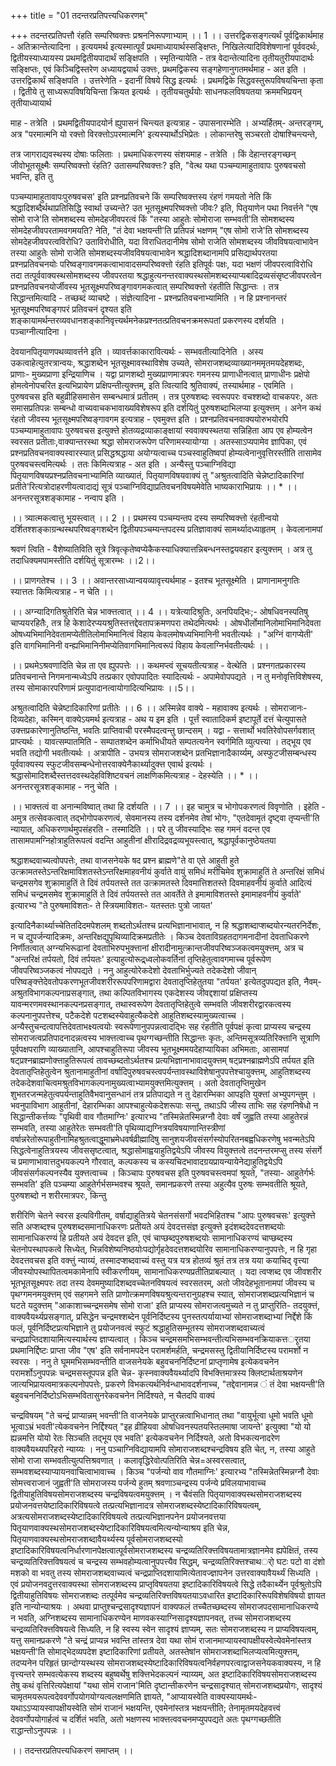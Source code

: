 +++
title = "01 तदन्तरप्रतिपत्त्यधिकरणम्"

+++
तदन्तरप्रतिपत्तौ रंहति सम्परिष्वक्त्तः प्रश्रननिरूपणाभ्याम् ।। 1 ।। उत्तरद्विकसङ्गत्यर्थं पूर्वद्विकार्थमाह - अतिक्रान्तेत्यादिना । इत्ययमर्थ इत्यस्मात्पूर्वं प्रथमाध्यायार्थस्सङ्क्षिप्तः, निखिलेत्यादिविशेषणानां पूर्ववदर्थः, द्वितीयस्याध्यायस्य प्रथमद्वितीयपादार्थं सङ्क्षिपति । स्मृतिन्यायेति - तत्र वेदान्तेत्यादिना तृतीयतुरीयपादार्थः सङ्क्षिप्तः, एवं किञ्चिद्विस्तरेण अध्यायद्वयार्थ उक्त्तः, प्रथमद्विकस्य सङ्गहेणानुगतमर्थमाह - अत इति । उत्तरद्विकार्थं सङ्क्षिपति । उत्तरेणेति - इदानीं विषये सिद्ध इत्यर्थः । प्रथमद्विके सिद्धवस्तुरूपविषयचिन्ता कृता । द्वितीये तु साध्यरूपविषयिचिन्ता क्रियत इत्यर्थः । तृतीयचतुर्थयोः साधनफलविषयतया क्रममभिप्रयन् तृतीयाध्यायार्थ

माह - तत्रेति । प्रथमद्वितीयपादयोर्न ह्युपासनं चिन्त्यत इत्यत्राह - उपासनारम्भेति । अभ्यर्हितम्- अन्तरङ्गम्, अत्र "परमात्मनि यो रक्त्तो विरक्त्तोऽपरमात्मनि' इत्यस्यार्थोऽभिप्रेतः । लोकान्तरेषु सञ्चरतो दोषाश्चिन्त्यन्ते,

तत्र जागराद्यवस्थस्य दोषाः फलिताः । प्रथमाधिकरणस्य संशयमाह - तत्रेति । किं देहान्तरङ्गच्छन् जीवोभूतसूक्ष्मैः सम्परिष्वक्त्तो रंहति? उतासम्परिष्वक्त्तः? इति, "वेत्थ यथा पञ्चम्यामाहुतावापः पुरुषवचसो भवन्ति, इति तु

पञ्चम्यामाहुतावापःपुरुषवचस' इति प्रश्नप्रतिवचने किं सम्परिष्वक्त्तस्य रंहणं गमयतो नेति किं श्रद्धादिशब्दैर्थथाप्रतिसिद्धि स्वार्था उच्यन्ते? उत भूतसूक्ष्मपरिष्वक्त्तो जीवः? इति, पितृयाणेन पथा निवर्त्तने "एष सोमो राजे'ति सोमशब्दस्य सोमदेहजीवपरत्वं किं "तस्या आहुतेः सोमोराजा सम्भवती'ति सोमशब्दस्य सोमदेहजीवपरतामवगमयति? नेति, "तं देवा भक्षयन्ती'ति प्रतिपन्नं भक्षणम् "एष सोमो राजे'ति सोमशब्दस्य सोमदेहजीवपरत्वविरोधि? उताविरोधीति, यदा विराधितदानीमेष सोमो राजेति सोमशब्दस्य जीवविषयत्वाभावेन तस्या आहुतेः सोमो राजेति सोमशब्दस्यजीवविषयत्वाभावेन श्रद्धादिशब्दानामपि प्रसिद्यार्थपरतया प्रश्नप्रतिवचनयोः परिष्वङ्गावगमकत्वाभावादसम्परिष्वक्त्तो रंहति इतिपूर्वः पक्षः, यदा भक्षणं जीवपरत्वाविरोधि तदा तत्पूर्ववाक्यस्थसोमशब्दस्य जीवपरतया श्रद्धाहुत्यनन्तरवाक्यस्थसोमशब्दस्याप्यबादिद्रव्यसंसृष्टजीवपरत्वेन प्रश्नप्रतिवचनयोर्जीवस्य भूतसूक्ष्मपरिष्वङ्गावगमकत्वात् सम्परिष्वक्त्तो रंहतीति सिद्धान्तः । तत्र सिद्धान्तमित्यादि - तच्छब्दं व्याचष्टे । संज्ञेत्यादिना - प्रश्नप्रतिवचनाभ्यामिति । न हि प्रश्नानन्तरं भूतसूक्ष्मपरिष्वङ्गपरं प्रतिवचनं दृश्यत इति शङ्कायामर्थन्तरव्यवधानशङ्कानिवृत्त्यर्थमनेकप्रश्नतत्प्रतिवचनक्रमरूपतां प्रकरणस्य दर्शयति । पञ्चाग्नीत्यादिना ।

देवयानपितृयाणपथव्यावर्त्तने इति । व्यावर्त्तकाकारावित्यर्थः - सम्भवतीत्यादिनेति । अस्य उकत्वाहेत्युतरत्रान्वयः, श्रद्धाशब्देन भूतसूक्ष्मावस्थाविशेष उच्यते, सोमराजशब्दव्याख्यानममृतमयदेहशब्दः, प्राणाः- मुख्यप्राणा इन्द्रियाणिच । यद्वा प्राणशब्दो मुख्यप्राणमात्रपरः गमनस्य प्राणाधीनत्वात् प्राणाधीनः प्रक्षेपो होमत्वेनोपचरित इत्यभिप्रायेण प्रक्षिपन्तीत्युक्त्तम्, इति त्वित्यादि श्रुतिवाक्यं, तस्यार्थमाह - एवमिति । पुरुषवचस इति बहुव्रीहिसमासेन सम्बन्धमात्रं प्रतीतम् । तत्र पुरुषशब्दः स्वरूपपरः वचश्शब्दो वाचकपरः, अतः समासप्रतिपन्नः सम्बन्धो वाच्यवाचकभावाख्यविशेषरूप इति दर्शयितुं पुरुषशब्दाभिलप्या इत्युक्त्तम् । अनेन कथं रंहतो जीवस्य भूतसूक्ष्मपरिष्वङ्गावगम इत्यत्राह - एवमुक्त्त इति । प्रश्नप्रतिवचनवाक्ययोरुभयोरपि पञ्चम्यामाहुतावापः पुरुषवचस इत्युक्त्ते होतव्यद्रव्याकाङ्क्षायां स्ववाक्यस्थतया सन्निहिता आप एव होम्यत्वेन स्वरसत प्रतीताः,वाक्यान्तरस्था श्रद्धा सोमराजरूपेण परिणामस्यायोग्या । अतस्साऽप्यपामेव ज्ञापिका, एवं प्रश्नप्रतिवचनवाक्यस्वारस्यात् प्रसिद्धश्रद्धाया अयोग्यत्वाच्च पञ्चस्वाहुतिष्वपां होम्यत्वेनानुवृत्तिरस्तीति तासामेव पुरुषवचस्त्वमित्यर्थः । ततः किमित्यत्राह - अत इति । अन्यैस्तु पञ्चाग्निविद्या पितृयाणविषयप्रश्नप्रतिवचनाभ्यामिति व्याख्यातं, पितृयाणविषयवाक्यं तु "अश्रुतत्वादिति चेन्नेष्टादिकारिणां प्रतीते'रित्यत्रोदाहरणीयत्वादाद्यं सूत्रं पञ्चाग्निविद्याप्रतिवचनविषयमेवेति भाष्यकाराभिप्रायः ।। * ।।अनन्तरसूत्रशङ्कामाह - नन्वाप इति ।

।। त्र्यात्मकत्वात्तु भूयस्त्वात् ।। 2 ।। प्रथमस्य पञ्चम्यन्तप दस्य सम्परिष्वक्त्तो रंहतीन्वयो दर्शितश्शङ्काग्रन्थस्थपरिष्वङ्गशब्देन द्वितीयपञ्चम्यन्तपदस्य प्रतिज्ञावाक्यं सामर्थ्यादध्याहृतम् । केवलानामपां

श्रवणं त्विति - वैशेष्यातिविति सूत्रे त्रिवृत्कृतेष्वप्येकैकस्याधिक्यात्तन्निबन्धनस्तद्वयवहार इत्युक्त्तम् । अत्र तु तदाधिक्यमपामस्तीति दर्शयितुं सूत्रारम्भः ।।2।।

।। प्राणगतेश्च ।। 3 ।। अवान्तरसाध्यान्वयव्यावृत्त्यर्थमाह - इतश्च भूतसूक्ष्मेति । प्राणानामनुगतिः स्यात्ततः किमित्यत्राह - न चेति ।।

।। अग्न्यादिगतिश्रुतेरिति चेन्न भाक्त्तत्वात् ।। 4 ।। यत्रेत्यादिश्रुतिः, अनपियद्भिः;- ओषधिवनस्पतिषु चाप्ययरहितैः, तत्र हि केशादेरप्ययश्रुतिस्तत्तद्देवतापक्रमणपरा तथेदमित्यर्थः । ओषधीर्लोमानिलोमाभिमानिदेवता ओषध्यभिमानिदेवतामप्येतीतिलोमाभिमानित्वं विहाय केवलमोषध्यभिमानिनी भवतीत्यर्थः । "अग्निं वागप्येती' इति वागभिमानिनी वन्ह्यभिमानिनीमप्येतिवागभिमानित्वरूपं विहाय केवलाग्निर्भवतीत्यर्थः ।।

।। प्रथमेऽश्रवणादिति चेन्न ता एव ह्युपपत्तेः ।। कथमप्त्वं सूचयतीत्यत्राह - वेत्थेति । प्रश्नगतप्रकारस्य प्रतिवचनान्ते निगमनान्मध्येऽपि तत्प्रकार एवोपपादितः स्यादित्यर्थः - अपामेवोपपद्यते । न तु मनोवृत्तिविशेषस्य, तस्य सोमाकारपरिणामं प्रत्युपादानत्वायोगादित्यभिप्रायः ।।5।।

अश्रुतत्वादिति चेन्नेष्टादिकारिणां प्रतीतेः ।। 6 ।। अस्मिन्नेव वाक्ये - महावाक्य इत्यर्थः । सोमराजानः- दिव्यदेहाः, कस्मिन् वाक्येऽयमर्थ इत्यत्राह - अथ य इम इति । पूर्त्तं स्वातादिकर्म इष्टापूर्ते दत्तं चेत्युपासते उक्त्तप्रकारेणानुतिष्ठन्ति, भवतिः प्राप्तिवाची परस्मैपदत्वन्तु छान्दसम् । यद्वा - सत्तार्थो भवतिरेवोपसर्गवशात् प्राप्त्यर्थः । यावत्सम्पातमिति - सम्पातशब्देन कर्माभिधीयते सम्पतत्यनेन स्वर्गमिति व्युत्पत्त्या । तद्भूय एव भवति तद्योगी भवतीत्यर्थः । अत्रापीति - उभयत्र सोमराजशब्देन प्रतभिज्ञानादैकार्य्यम्, अस्फुटजीसम्बन्धस्य पूर्ववाक्यस्य स्फुटजीवसम्बन्धेनोत्तरवाक्येनैकार्थ्यादुक्त्त एवार्थ इत्यर्थः । श्रद्धासोमादिशब्दैस्तत्तदवस्थदेहविशिष्टवचनं लाक्षणिकमित्यत्राह - देहस्येति ।। * ।। अनन्तरसूत्रशङ्कामाह - ननु चेति ।

।। भाक्त्तत्वं वा अनान्मविष्वात् तथा हि दर्शयति ।। 7 ।। इह चामुत्र च भोगोपकरणत्वं विवृणोति । इहेति - अमुत्र तत्सेवकत्वात् तद्भोगोपकरणत्वं, सेवमानस्य तस्य दर्शनमेव तेषां भोगः, "एतदेवामृतं दृष्ट्वा तृप्यन्ती'ति न्यायात्, अधिकरणार्थमुपसंहरति - तस्मादिति ।। परे तु जीवस्याद्भिः सह गमनं वदन्त एव तासामपामग्निहोत्राहुतिरूपत्वं वदन्ति आहुतीनां क्षीरादिद्रवद्रव्यभूयस्त्वात्, श्रद्धापूर्वकानुष्ठेयतया

श्रद्धाशब्दवाच्यत्वोपपत्तेः, तथा वाजसनेयके षद प्रश्न ब्राह्मणे"ते वा एते आहुती हुते उत्क्रामतस्तेऽन्तरिक्षमाविशतस्तेऽन्तरिक्षमाहवनीयं कुर्वाते वायुं समिधं मरीचिमेव शुक्रामाहुतिं ते अन्तरिक्षं समिधं चन्द्रमसगेव शुक्रामाहुतिं ते दिवं तर्पयतस्ते तत उत्क्रामतस्ते दिवमात्तिशतस्ते दिवमाहवनीयं कुर्वाते आदित्यं समिधं चन्द्रमसमेव शुक्रामाहुतिं ते दिवं तर्पयतस्ते तत आवर्तेते ते इमामाविशतस्ते इमामाहवनीयं कुर्वाते' इत्यारभ्य "ते पुरुषमाविशतः- ते स्त्रियमाविशतः- यतस्ततः पुत्रो जायत'

इत्यादिनैकार्थ्याच्चेतितदिदमपेशलम् शब्दतोऽर्थतश्च प्रत्यभिज्ञानाभावात्, न हि श्रद्धाशब्दाप्शब्दयोरन्यतरनिर्देशः, न च द्युपर्जन्यादिक्रमः, अन्तरिक्षद्युपृथिव्यादिक्रमप्रतीतेः । किञ्च देवताविग्रहतदागमनादीनां देवताधिकरणे निर्णीतत्वात् अग्न्यभिरूढानां देवताभिरुपभुक्त्तानां क्षीरादीनामुत्क्रान्तजीवपरिष्वञ्जकत्वमयुक्त्तम्, अत्र च "अन्तरिक्षं तर्पयतो, दिवं तर्पयतः' इत्याहुत्योरूद्र्ध्वलोकवर्तिनां तृप्तिहेतुत्वावगमाच्च पूर्वरूपेण जीवपरिष्वञ्जकत्वं नोपपद्यते । ननु आहुत्योरेकदेशो देवताभिर्भुज्यते तदेकदेशो जीवान् परिष्वङ्क्त्तेदेवतोपकरणभूतजीवशरीररूपपरिणामद्वारा देवतातृप्तिहेतुतया "तर्पयत' इत्येतदुपपद्यत इति, नैवम्- अश्रुतविभागकल्पनाप्रसङ्गात्, तथा कल्पितविभागस्य एकदेशस्य जीवद्दशायां प्रक्षिप्तस्य यावन्मरणमवस्थानकल्पनप्रसङ्गात्, तथास्वरूपेण देवतातृप्तिहेतुत्वे सम्भवति जीवशरीरद्वारकत्वस्य कल्पनानुपपत्तेश्च, पटैकदेशे पटशब्दस्येवाहुत्यैकदेशे आहुतिशब्दस्यामुख्यत्वाच्च । अन्यैस्तुचन्दत्वापत्तिदेवताभक्ष्यत्वयोः स्वरूपेणानुपपन्नत्वादद्भिः सह रंहतीति पूर्वपक्षं कृत्वा प्राप्यस्य चन्द्रस्य सोमराजत्वप्रतिपादनादन्नत्वस्य भाक्त्तत्वाच्च पृथग्गच्छन्तीति सिद्धान्तः कृतः, अन्तिमसूत्रव्यतिरिक्त्तानि सूत्राणि पूर्वपक्षपराणि व्याख्यातानि, आपश्चाहुतिरूपा जीवस्य भूतभूक्ष्ममयदेहाप्यायिका अभिमताः, आसामपां षट्प्रश्नब्राह्मणोक्त्ताहुतिरूपत्वं तावच्छब्दतोऽर्थतश्च प्रत्यभिज्ञानाभावादयुक्त्तम् षट्प्रश्नब्राह्मणेऽपि तर्पयत इति देवतातृप्तिहेतुत्वेन श्रुतानामाहुतीनां वर्षादिपुरुषवचस्त्वपर्यन्तावस्थाविशेषानुपपत्तेश्चायुक्त्तम्, आहुतिशब्दस्य तदेकदेशवाचित्वमश्रुतविभागकल्पनामुख्यत्वाभ्यामयुक्त्तमित्युक्त्तम् । अतो देवतातृप्तिमुखेन शुभतरजन्महेतुत्वपर्यन्ताहुतिवैभवानुसन्धानं तत्र प्रतिपाद्यते न तु देहारम्भिका आपइति युक्त्तां अभ्युपगन्तुम् । भवनुपाविभाग आहुतीनां, देहारम्भिका आपश्चाहुत्येकदेशरूपाः सन्तु, तथाऽपि जीस्य ताभिः सह रंहणनिषेधो न सिद्धान्तीकर्त्तव्यः "पृथिवी वाव गौतमाग्निः' इत्यारभ्य "तस्मिन्नेतस्मिन्नग्नौ देवाः वर्षं जुह्वति तस्या आहुतेरन्नं सम्भवति, तस्या आहुतेरेतः सम्भवती'ति पृथिव्याद्यग्नित्रयविषयाणान्तिस्त्रीणां वर्षान्नरेतोरूपाहुतीनामिहश्रुतत्वाद्धूमाभ्रमेधवर्षव्रीह्मादिषु सानुशयजीवसंसर्गस्योपरितनबह्वधिकरणेषु भवन्मतेऽपि सिद्धत्वेनाहुतित्रयस्य जीवससृष्टत्वात्, श्रद्धासोमाह्वयाहुतिद्वयेऽपि जीवस्य वियुक्त्तत्वे तदनन्तरमप्सु तस्य संसर्गे च प्रमाणाभावात्तदुभयकल्पने गौरवात्, कल्पकस्य च कस्यचिदभावादग्रयप्रायन्यायेनेद्याहुतिद्वयेऽपि जीवसंसर्गकल्पनस्यैव युक्त्तत्वाच्च । किञ्चापः पुरुषवचस इति पुरुषवचस्त्वमपां श्रूयते, "तस्या- आहुतेर्गर्भः सम्भवति' इति पञ्चम्या आहुतेर्गर्भसम्भवश्च श्रूयते, समानप्रकरणे तस्या अहुत्यैव पुरुषः सम्भवतीति श्रूयते, पुरुषशब्दो न शरीरमात्रपरः, किन्तु

शरीरिणि चेतने स्वरस इत्यविगीतम्, वर्षाद्याहुतित्रये चेतनसंसर्गो भवदभिहितश्च "आपः पुरुषवचसः' इत्युक्त्ते सति अप्शब्दश्च पुरुषशब्दसमानाधिकरणः प्रतीयते अयं देवदत्तसंज्ञ इत्युक्त्ते इदंशब्ददेवदत्तशब्दयोः सामानाधिकरण्यं हि प्रतीयते अयं देवदत्त इति, एवं चाप्छब्दपुरुषशब्दयोः सामानाधिकरण्यं चाप्छब्दस्य चेतनोपस्थापकत्वे सिध्येत्, भिन्नविशेष्यनिष्ठयोःपद्योर्गृहदेवदत्तशब्दयोरिव सामानाधिकरण्यानुपपत्तेः, न हि गृहा देवदत्तवचस इति वक्त्तुं न्याय्यं, तस्मादप्शब्दवाच्यं वस्तु यत्र यत्र होतव्यं श्रुतं तत्र तत्र यया कयाचिद् वृत्त्या जीवस्योपस्थापितत्वमकामेनापि स्वीकरणीयम्, सामानाधिकरण्यप्रतीतिप्राबल्यात् । यदा त्वप्शब्द एव जीवशरीर भूतभूतसूक्ष्मपरः तदा तस्य देवममुष्यादिशब्दवच्चेतनविषयत्वं स्वरसतरम्, अतो जीवदेहभूतानामपां जीवस्य च पृथग्गमनमयुक्त्तम् एवं सहगमने सति प्राणोत्क्रमणविषयश्रुत्यन्तरानुग्रहश्च स्यात्, सोमराजशब्दप्रत्यभिज्ञानं च घटते यदुक्त्तम् "आकाशाच्चन्द्रमसमेष सोमो राजा' इति प्राप्यस्य सोमराजत्वमुच्यते न तु प्राप्तुरिति- तदयुक्त्तं, वाक्यवैयर्थ्यप्रसङ्गात्, प्रसिद्धेन चन्द्रमश्शब्देन पूर्वनिर्दिष्टस्य पुनस्तत्पर्यायाभ्यां सोमराजशब्दाभ्यां निर्द्देशे किं फलं, पूर्वनिर्दिष्टप्रत्यभिज्ञाने तु प्रयोजनवत्वं स्फुटं श्रद्धाहुतिसम्भूतस्य सोमराजशब्दवाच्यत्वं चन्द्रप्राप्तिदशायामित्यस्यार्थस्य ज्ञाप्यत्वात् । किञ्च चन्द्रमसमभिसम्भवन्तीत्यभिसम्भवनक्रियाकत्तर्ृतया प्रथमानिर्द्दिष्टः प्राप्ता जीव "एष' इति सर्वनामपदेन परामर्शमर्हति, चन्द्रमसस्तु द्वितीयानिर्दिष्टस्य परामर्शो न स्वरसः । ननु ते घूममभिसम्भवन्तीति वाजसनेयके बहुवचननिर्दिष्टनां प्राप्तृणामेष इत्येकवचनेन परामर्शोऽनुपपन्नः चन्द्रमसस्तूपपन्न इति चेन्न- कृस्नवाक्यवैयर्थ्यादपि विभक्त्तिमात्रस्य क्लिष्टार्थताश्रयणेन जात्यभिप्रायत्वमात्रकल्पनोपपत्तेः, प्रकरणे विभकत्यर्थनिर्वन्धाभावदर्शनाच्च, "तद्देवानामन्न ं तं देवा भक्षयन्ती'ति बहुवचननिर्दिष्टोऽभिसम्भवितासुनरेकवचनेन निर्दिश्यते, न चैतदपि वाक्यं

चन्द्रविषयम् "ते चन्द्रं प्राप्यान्नम् भवन्ती'ति वाजनेयके प्राप्तुरन्नत्वाभिधानात् तथा "वायुर्भूत्वा धूमो भवति धूमो भूत्वाऽभ्रं भवती'त्येकवचनेन निर्द्दिश्यत् "इह व्रीहियवा ओषधिवनस्पतयस्तिलमाषा जायन्ते' इत्युक्वा "यो यो ह्यन्नमत्ति योयो रेतः सिञ्चति तद्भूय एव भवति' इत्येकवचनेन निर्दिश्यते, अतो विभकत्यनादरेण वाक्यवैयथ्यपरिहरो न्याय्यः । ननु पञ्चाग्निविद्यायामपि सोमाराजशब्दश्चन्द्रविषय इति चेत्, न, तस्या आहुते सोमो राजा सम्भवतीत्युत्पत्तिश्रवणात् । कलावृद्धिरेवोत्पतिरिति चेन्न=अस्वरसत्वात्, सम्भवशब्दस्याप्यायनवाचित्वाभावाच्च । किञ्च "पर्जन्यो वाव गौतमाग्निः' इत्यारभ्य "तस्मिन्नेतस्मिन्नग्नौ देवाः सोमत्त्वराजानं जुह्वती'ति सोमराजस्य पर्जन्ये हुतम् श्रवणाञ्चन्द्रस्य पर्जन्ये प्रविलयाभावाच्च द्वितीयाहुतिविषयसोमराजशब्दस्य चन्द्रविषयत्वमयुक्त्तम् । न चैवंसति पितृयाणवाक्यस्थसोमराजशब्दस्य प्रयोजनवत्तयेष्टादिकारिविषयत्वे तत्प्रत्यभिज्ञानादत्र सोमराजशब्दस्येष्टादिकारिविषयत्वम्, अत्रत्यसोमराजशब्दस्येष्टादिकारिविषयत्वे तत्प्रत्यभिज्ञानपनेन प्रयोजनवत्तया पितृयाणवाक्यस्थसोमराजशब्दस्येष्टादिकारिविषयत्वमित्यन्योन्याश्रय इति चेन्न, पितृयाणवाक्यस्थसोमराजशब्दावैयर्थ्यस्य पूर्वसोमराजशब्दस्यो इष्टादिकारिविषयत्वनिर्धारणानपेक्षत्वात्पूर्वसोमराजशब्दस्य चन्द्रव्यतिरिक्त्तविषयतामात्रज्ञानमेव ह्यपेक्षितं, तस्य चन्द्रव्यतिरिक्त्तविषयत्वं च चन्द्रस्य सम्भवहोम्यत्वानुपपत्त्यैव सिद्धम्, चन्द्रव्यतिरिक्त्तश्चाथर्ो घटः पटो वा दंशो मशको वा भवतु तस्य सोमराजशब्दवाच्यत्वं चन्द्रप्राप्तिदशायामित्येतावज्ज्ञापनेन उत्तरवाक्यावैयर्थ्यं सिध्यति । एवं प्रयोजनवदुत्तरवाक्यस्था सोमराजशब्दस्य प्राप्तृविषयतया इष्टादिकारिविषयत्वे सिद्धे तदैकार्थ्येन पूर्वश्रुतोऽपि द्वितीयाहुतिविषयः सोमराजशब्दः तत्पूर्वमेव चन्द्रव्यतिरिक्त्तविषयतयाऽवधारित इष्टादिकारिरूपविशेषविषयो ज्ञायत इति नान्योन्याश्रयः । अथवा प्राप्तुश्चन्द्रसादृश्यज्ञापनं वाक्यफलं तच्चैतच्छब्दस्य सोमराजपदसामानाधिकरण्ये न भवति, अग्निशब्दस्य सामानाधिकरण्येन माणवकस्याग्निसादृश्यज्ञापनवत्, तच्च सोमराजशब्दस्य चन्द्रव्यतिरिक्त्तविषयत्वे सिध्यति, न हि स्वस्य स्वेन सादृश्यं ज्ञाप्यम्, सतः सोमराजशब्दस्य न प्राप्यविषयत्वम्, यत्तु समानप्रकरणे "ते चन्द्रं प्राप्यन्न भवन्ति तांस्तत्र देवा यथा सोमं राजानमाप्यायस्वापक्षीयस्वेत्येवमेनांस्तत्र भक्षयन्ती'ति सोमाद्भेदव्यपदेश इष्टादिकारिणां प्रतीयते, अतस्तेषांन सोमराजशब्दाभिलप्यत्वमित्युक्त्तम्, तदप्यनेन परिहृतं छान्दोग्यस्थस्य सोमराजशब्दस्येष्टादिकारिविषयत्वनिर्वहणपरत्वाद्वाजसनेयकवाक्यस्य, न हि वृत्त्यन्तरे सम्भवत्येकस्य शब्दस्य बहुष्वर्थेषु शक्त्तिभेदकल्पनं न्याय्यम्, अत इष्टादिकारिविषयसोमराजशब्दस्य तेषु कथं वृत्तिरित्यपेक्षायां "यथा सोमं राजान'मिति दृष्टान्तीकरणेन चन्द्रसादृश्यात् सोमराजशब्दप्रयोगः, सादृश्यं चामृतमयरूपत्वदेववर्गोपयोगयोग्यत्वलक्षणमिति ज्ञायते, "आप्यायस्वेति वाक्यस्यायमर्थः- यथाऽऽप्यायस्वापक्षीयस्वेति सोमं राजानं भक्षयन्ति, एवमेनांस्तत्र भक्षयन्तीति; तेनामृतमयदेहवत्त्वं देववर्गोपयोगार्हत्वं च दर्शितं भवति, अतो भक्षणस्य भाक्त्तत्ववचनमप्युपपद्यते अतः पृथग्गच्छतीति राद्धान्तोऽनुपपन्नः ।।

।। तदन्तरप्रतिपत्त्यधिकरणं समाप्तम् ।।

